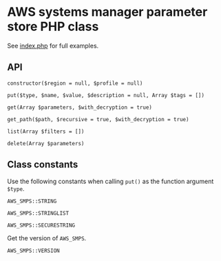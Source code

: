 # AWS systems manager parameter store PHP class

See [index.php](https://github.com/nodesocket/aws_smps/blob/master/index.php) for full examples.

## API

```
constructor($region = null, $profile = null)
```

```
put($type, $name, $value, $description = null, Array $tags = [])
```

```
get(Array $parameters, $with_decryption = true)
```

```
get_path($path, $recursive = true, $with_decryption = true)
```

```
list(Array $filters = [])
```

```
delete(Array $parameters)
```

## Class constants

Use the following constants when calling `put()` as the function argument `$type`.

```
AWS_SMPS::STRING
```

```
AWS_SMPS::STRINGLIST
```

```
AWS_SMPS::SECURESTRING
```

Get the version of `AWS_SMPS`.

```
AWS_SMPS::VERSION
```
